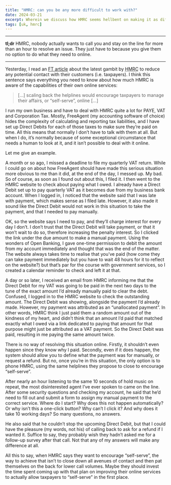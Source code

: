 ```yaml
---
title: "HMRC: can you be any more difficult to work with?"
date: 2024-03-21
excerpt: Wherein we discuss how HMRC seems hellbent on making it as difficult as possible to work with them.
tags: [uk, hmrc]
---
```


***

**tl;dr** HMRC, nobody actually wants to call you and stay on the line for more than an hour to resolve an issue. They just have to because you give them no option to do what they need to online.

***

Yesterday, I read an [FT article](https://www.ft.com/content/2ba64769-0760-4ddb-b134-b586723d0c19) about the latest gambit by <abbr title="HM Revenue and Customs">HMRC</abbr> to reduce any potential contact with their customers (i.e. taxpayers). I think this sentence says everything you need to know about how much HMRC is aware of the capabilities of their own online services:

> […] scaling back the helplines would encourage taxpayers to manage their affairs, or “self-serve”, online […]

I run my own business and have to deal with HMRC quite a lot for PAYE, VAT and Corporation Tax. Mostly, FreeAgent (my accounting software of choice) hides the complexity of calculating and reporting tax liabilities, and I have set up Direct Debits for each of those taxes to make sure they’re paid on time. All this means that normally I don’t have to talk with them at all. But when I do, it’s normally because of some exceptional circumstance that needs a human to look at it, and it isn’t possible to deal with it online.

Let me give an example.

A month or so ago, I missed a deadline to file my quarterly VAT return. While I could go on about how FreeAgent should have made this serious situation more obvious to me than it did, at the end of the day, I messed up. My bad. So of course, as soon as I found out about this, I filed it. I then went to the HMRC website to check about paying what I owed. I already have a Direct Debit set up to pay quarterly VAT as it becomes due from my business bank account. When I logged in, I noticed that the website said that I was late with payment, which makes sense as I filed late. However, it also made it sound like the Direct Debit would not work in this situation to take the payment, and that I needed to pay manually.

OK, so the website says I need to pay, and they’ll charge interest for every day I don’t. I don’t trust that the Direct Debit will take payment, or that it won’t wait to do so, therefore increasing the penalty interest. So I clicked the link under the due amount to make a manual payment. Using the wonders of Open Banking, I gave one-time permission to debit the amount from my account immediately and thought that was the end of the matter. The website always takes time to realise that you’ve paid (how come they can take payment immediately but you have to wait 48 hours for it to reflect on the website?) but that’s par for the course with government services, so I created a calendar reminder to check and left it at that.

A day or so later, I received an email from HMRC informing me that the Direct Debit for my VAT was going to be paid in the next two days to the tune of the exact amount I’d already manually paid to clear the debt. Confused, I logged in to the HMRC website to check the outstanding amount. The Direct Debit was showing, alongside the payment I’d already made. However, my payment was attributed as an “unallocated payment”. In other words, HMRC think I just paid them a random amount out of the kindness of my heart, and didn’t think that an amount I’d paid that matched exactly what I owed via a link dedicated to paying that amount for that purpose might just be attributed as a VAT payment. So the Direct Debit was paid, resulting in me paying the same amount twice.

There is no way of resolving this situation online. Firstly, it shouldn’t even happen since they know why I paid. Secondly, even if it does happen, the system should allow you to define what the payment was for manually, or request a refund. But no, once you’re in this situation, the only option is to phone HMRC, using the same helplines they propose to close to encourage “self-serve”.

After nearly an hour listening to the same 10 seconds of hold music on repeat, the most disinterested agent I’ve ever spoken to came on the line. After some security questions and checking my account, he said that he’d need to fill out and submit a form to assign my manual payment to the correct service. Where do I start? Why does this not happen automatically? Or why isn’t this a one-click button? Why can’t I click it? And why does it take 10 working days? So many questions, no answers.

He also said that he couldn’t stop the upcoming Direct Debit, but that I could have the pleasure (my words, not his) of calling back to ask for a refund if I wanted it. Suffice to say, they probably wish they hadn’t asked me for a follow-up survey after that call. Not that any of my answers will make any difference at all.

All this to say, when HMRC says they want to encourage “self-serve”, the way to achieve that isn’t to close down all avenues of contact and then pat themselves on the back for lower call volumes. Maybe they should invest the time spent coming up with that plan on improving their online services to actually allow taxpayers to “self-serve” in the first place.
